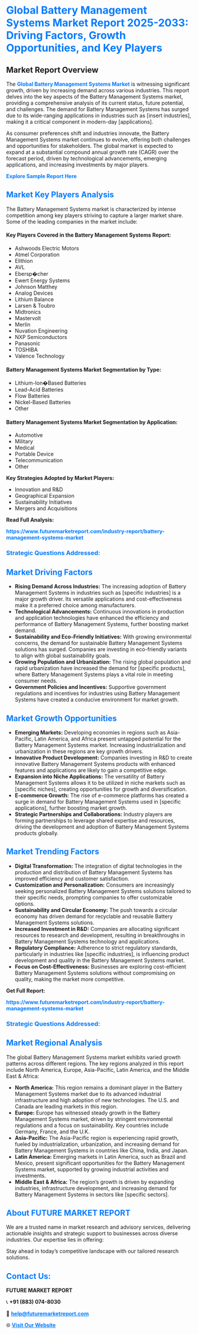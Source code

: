 <h1 style="color: #007BFF;">Global Battery Management Systems Market Report 2025-2033: Driving Factors, Growth Opportunities, and Key Players</h1>

<section id="overview">
<h2>Market Report Overview</h2>
<p>The <a href="https://www.futuremarketreport.com/industry-report/battery-management-systems-market" style="color: #007BFF; text-decoration: none;"><strong>Global Battery Management Systems Market</strong></a> is witnessing significant growth, driven by increasing demand across various industries. This report delves into the key aspects of the Battery Management Systems market, providing a comprehensive analysis of its current status, future potential, and challenges. The demand for Battery Management Systems has surged due to its wide-ranging applications in industries such as [insert industries], making it a critical component in modern-day [applications].</p>
<p>As consumer preferences shift and industries innovate, the Battery Management Systems market continues to evolve, offering both challenges and opportunities for stakeholders. The global market is expected to expand at a substantial compound annual growth rate (CAGR) over the forecast period, driven by technological advancements, emerging applications, and increasing investments by major players.</p>
</section>

<section id="overview">
<p><a href="https://www.futuremarketreport.com/request-sample/reportId=46981" style="color: #007BFF; text-decoration: none;"><strong>Explore Sample Report Here</strong></a></p>
</section>

<section id="key-players">
<h2 style="color: #007BFF;">Market Key Players Analysis</h2>
<p>The Battery Management Systems market is characterized by intense competition among key players striving to capture a larger market share. Some of the leading companies in the market include:</p>
<h4>Key Players Covered in the Battery Management Systems Report:</h4>
<ul><li>Ashwoods Electric Motors</li><li>Atmel Corporation</li><li>Elithion</li><li>AVL</li><li>Ebersp�cher</li><li>Ewert Energy Systems</li><li>Johnson Matthey</li><li>Analog Devices</li><li>Lithium Balance</li><li>Larsen &amp; Toubro</li><li>Midtronics</li><li>Mastervolt</li><li>Merlin</li><li>Nuvation Engineering</li><li>NXP Semiconductors</li><li>Panasonic</li><li>TOSHIBA</li><li>Valence Technology</li></ul>
<h4>Battery Management Systems Market Segmentation by Type:</h4>
<ul><li>Lithium-Ion�Based Batteries</li><li>Lead-Acid Batteries</li><li>Flow Batteries</li><li>Nickel-Based Batteries</li><li>Other</li></ul>

<h4>Battery Management Systems Market Segmentation by Application:</h4>
<ul><li>Automotive</li><li>Military</li><li>Medical</li><li>Portable Device</li><li>Telecommunication</li><li>Other</li></ul>
<p><strong>Key Strategies Adopted by Market Players:</strong></p>
<ul>
<li>Innovation and R&D</li>
<li>Geographical Expansion</li>
<li>Sustainability Initiatives</li>
<li>Mergers and Acquisitions</li>
</ul>
</section>

<section>
<p><strong>Read Full Analysis: </strong></p><a href="https://www.futuremarketreport.com/industry-report/battery-management-systems-market" style="color: #007BFF; text-decoration: none;"><strong>https://www.futuremarketreport.com/industry-report/battery-management-systems-market</strong></a>
<h3 style="color: #007BFF;">Strategic Questions Addressed:</h3>
</section>

<section id="driving-factors">
<h2 style="color: #007BFF;">Market Driving Factors</h2>
<ul>
<li><strong>Rising Demand Across Industries:</strong> The increasing adoption of Battery Management Systems in industries such as [specific industries] is a major growth driver. Its versatile applications and cost-effectiveness make it a preferred choice among manufacturers.</li>
<li><strong>Technological Advancements:</strong> Continuous innovations in production and application technologies have enhanced the efficiency and performance of Battery Management Systems, further boosting market demand.</li>
<li><strong>Sustainability and Eco-Friendly Initiatives:</strong> With growing environmental concerns, the demand for sustainable Battery Management Systems solutions has surged. Companies are investing in eco-friendly variants to align with global sustainability goals.</li>
<li><strong>Growing Population and Urbanization:</strong> The rising global population and rapid urbanization have increased the demand for [specific products], where Battery Management Systems plays a vital role in meeting consumer needs.</li>
<li><strong>Government Policies and Incentives:</strong> Supportive government regulations and incentives for industries using Battery Management Systems have created a conducive environment for market growth.</li>
</ul>
</section>

<section id="growth-opportunities">
<h2 style="color: #007BFF;">Market Growth Opportunities</h2>
<ul>
<li><strong>Emerging Markets:</strong> Developing economies in regions such as Asia-Pacific, Latin America, and Africa present untapped potential for the Battery Management Systems market. Increasing industrialization and urbanization in these regions are key growth drivers.</li>
<li><strong>Innovative Product Development:</strong> Companies investing in R&D to create innovative Battery Management Systems products with enhanced features and applications are likely to gain a competitive edge.</li>
<li><strong>Expansion into Niche Applications:</strong> The versatility of Battery Management Systems allows it to be utilized in niche markets such as [specific niches], creating opportunities for growth and diversification.</li>
<li><strong>E-commerce Growth:</strong> The rise of e-commerce platforms has created a surge in demand for Battery Management Systems used in [specific applications], further boosting market growth.</li>
<li><strong>Strategic Partnerships and Collaborations:</strong> Industry players are forming partnerships to leverage shared expertise and resources, driving the development and adoption of Battery Management Systems products globally.</li>
</ul>
</section>

<section id="trending-factors">
<h2 style="color: #007BFF;">Market Trending Factors</h2>
<ul>
<li><strong>Digital Transformation:</strong> The integration of digital technologies in the production and distribution of Battery Management Systems has improved efficiency and customer satisfaction.</li>
<li><strong>Customization and Personalization:</strong> Consumers are increasingly seeking personalized Battery Management Systems solutions tailored to their specific needs, prompting companies to offer customizable options.</li>
<li><strong>Sustainability and Circular Economy:</strong> The push towards a circular economy has driven demand for recyclable and reusable Battery Management Systems solutions.</li>
<li><strong>Increased Investment in R&D:</strong> Companies are allocating significant resources to research and development, resulting in breakthroughs in Battery Management Systems technology and applications.</li>
<li><strong>Regulatory Compliance:</strong> Adherence to strict regulatory standards, particularly in industries like [specific industries], is influencing product development and quality in the Battery Management Systems market.</li>
<li><strong>Focus on Cost-Effectiveness:</strong> Businesses are exploring cost-efficient Battery Management Systems solutions without compromising on quality, making the market more competitive.</li>
</ul>
</section>

<section>
<p><strong>Get Full Report: </strong></p><a href="https://www.futuremarketreport.com/industry-report/battery-management-systems-market" style="color: #007BFF; text-decoration: none;"><strong>https://www.futuremarketreport.com/industry-report/battery-management-systems-market</strong></a>
<h3 style="color: #007BFF;">Strategic Questions Addressed:</h3>
</section>


<section id="regional-analysis">
<h2 style="color: #007BFF;">Market Regional Analysis</h2>
<p>The global Battery Management Systems market exhibits varied growth patterns across different regions. The key regions analyzed in this report include North America, Europe, Asia-Pacific, Latin America, and the Middle East & Africa:</p>
<ul>
<li><strong>North America:</strong> This region remains a dominant player in the Battery Management Systems market due to its advanced industrial infrastructure and high adoption of new technologies. The U.S. and Canada are leading markets in this region.</li>
<li><strong>Europe:</strong> Europe has witnessed steady growth in the Battery Management Systems market, driven by stringent environmental regulations and a focus on sustainability. Key countries include Germany, France, and the U.K.</li>
<li><strong>Asia-Pacific:</strong> The Asia-Pacific region is experiencing rapid growth, fueled by industrialization, urbanization, and increasing demand for Battery Management Systems in countries like China, India, and Japan.</li>
<li><strong>Latin America:</strong> Emerging markets in Latin America, such as Brazil and Mexico, present significant opportunities for the Battery Management Systems market, supported by growing industrial activities and investments.</li>
<li><strong>Middle East & Africa:</strong> The region’s growth is driven by expanding industries, infrastructure development, and increasing demand for Battery Management Systems in sectors like [specific sectors].</li>
</ul>
</section>

<footer>
<h2 style="color: #007BFF;">About FUTURE MARKET REPORT</h2>
<p>We are a trusted name in market research and advisory services, delivering actionable insights and strategic support to businesses across diverse industries. Our expertise lies in offering:</p>

<p>Stay ahead in today’s competitive landscape with our tailored research solutions.</p>

<h2 style="color: #007BFF;">Contact Us:</h2>
<p><strong>FUTURE MARKET REPORT</strong></p>
<p>📞 <strong>+91 (883) 074-8030</strong></p>
<p>📧 <strong><a href="mailto:help@futuremarketreport.com" style="color: #007BFF;">help@futuremarketreport.com</a></strong></p>
<p>🌐 <strong><a href="https://www.futuremarketreport.com/" style="color: #007BFF;">Visit Our Website</a></strong></p>
</footer>